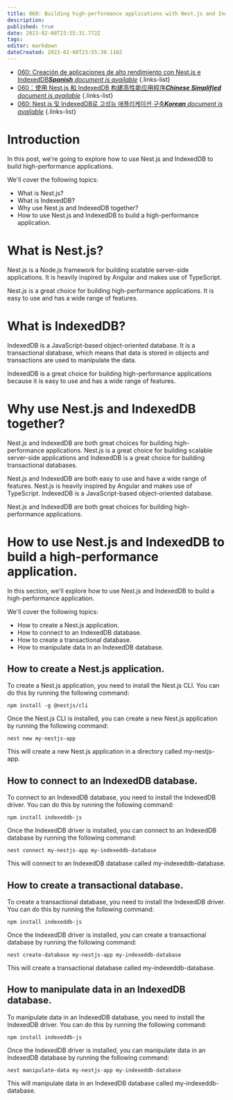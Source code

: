 ```yaml
---
title: 060: Building high-performance applications with Nest.js and IndexedDB
description: 
published: true
date: 2023-02-08T23:55:31.772Z
tags: 
editor: markdown
dateCreated: 2023-02-08T23:55:30.110Z
---
```


- [060: Creación de aplicaciones de alto rendimiento con Nest.js e IndexedDB***Spanish** document is available*](/es/Knowledge-base/Nest-js/Learning/060-building-high-performance-applications-with-nest-js-and-indexeddb)
{.links-list}
- [060：使用 Nest.js 和 IndexedDB 构建高性能应用程序***Chinese Simplified** document is available*](/zh/Knowledge-base/Nest-js/Learning/060-building-high-performance-applications-with-nest-js-and-indexeddb)
{.links-list}
- [060: Nest.js 및 IndexedDB로 고성능 애플리케이션 구축***Korean** document is available*](/ko/Knowledge-base/Nest-js/Learning/060-building-high-performance-applications-with-nest-js-and-indexeddb)
{.links-list}


# Introduction 

In this post, we're going to explore how to use Nest.js and IndexedDB to build high-performance applications.

We'll cover the following topics:

- What is Nest.js?
- What is IndexedDB?
- Why use Nest.js and IndexedDB together?
- How to use Nest.js and IndexedDB to build a high-performance application.

# What is Nest.js? 

Nest.js is a Node.js framework for building scalable server-side applications. It is heavily inspired by Angular and makes use of TypeScript. 

Nest.js is a great choice for building high-performance applications. It is easy to use and has a wide range of features. 

# What is IndexedDB? 

IndexedDB is a JavaScript-based object-oriented database. It is a transactional database, which means that data is stored in objects and transactions are used to manipulate the data. 

IndexedDB is a great choice for building high-performance applications because it is easy to use and has a wide range of features. 

# Why use Nest.js and IndexedDB together? 

Nest.js and IndexedDB are both great choices for building high-performance applications. Nest.js is a great choice for building scalable server-side applications and IndexedDB is a great choice for building transactional databases. 

Nest.js and IndexedDB are both easy to use and have a wide range of features. Nest.js is heavily inspired by Angular and makes use of TypeScript. IndexedDB is a JavaScript-based object-oriented database. 

Nest.js and IndexedDB are both great choices for building high-performance applications.

# How to use Nest.js and IndexedDB to build a high-performance application. 

In this section, we'll explore how to use Nest.js and IndexedDB to build a high-performance application.

We'll cover the following topics:

- How to create a Nest.js application.
- How to connect to an IndexedDB database.
- How to create a transactional database.
- How to manipulate data in an IndexedDB database.

## How to create a Nest.js application. 

To create a Nest.js application, you need to install the Nest.js CLI. You can do this by running the following command: 

```
npm install -g @nestjs/cli
```

Once the Nest.js CLI is installed, you can create a new Nest.js application by running the following command: 

```
nest new my-nestjs-app
```

This will create a new Nest.js application in a directory called my-nestjs-app. 

## How to connect to an IndexedDB database. 

To connect to an IndexedDB database, you need to install the IndexedDB driver. You can do this by running the following command: 

```
npm install indexeddb-js
```

Once the IndexedDB driver is installed, you can connect to an IndexedDB database by running the following command: 

```
nest connect my-nestjs-app my-indexeddb-database
```

This will connect to an IndexedDB database called my-indexeddb-database. 

## How to create a transactional database. 

To create a transactional database, you need to install the IndexedDB driver. You can do this by running the following command: 

```
npm install indexeddb-js
```

Once the IndexedDB driver is installed, you can create a transactional database by running the following command: 

```
nest create-database my-nestjs-app my-indexeddb-database
```

This will create a transactional database called my-indexeddb-database. 

## How to manipulate data in an IndexedDB database. 

To manipulate data in an IndexedDB database, you need to install the IndexedDB driver. You can do this by running the following command: 

```
npm install indexeddb-js
```

Once the IndexedDB driver is installed, you can manipulate data in an IndexedDB database by running the following command: 

```
nest manipulate-data my-nestjs-app my-indexeddb-database
```

This will manipulate data in an IndexedDB database called my-indexeddb-database.